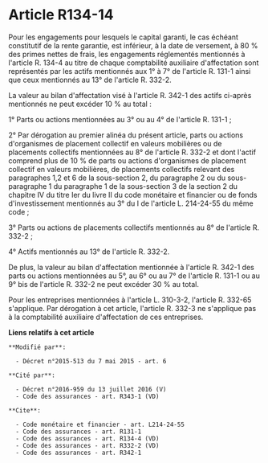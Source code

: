 # Article R134-14

Pour les engagements pour lesquels le capital garanti, le cas échéant constitutif de la rente garantie, est inférieur, à la
date de versement, à 80 % des primes nettes de frais, les engagements réglementés mentionnés à l'article R. 134-4 au titre de
chaque comptabilité auxiliaire d'affectation sont représentés par les actifs mentionnés aux 1° à 7° de l'article R. 131-1
ainsi que ceux mentionnés au 13° de l'article R. 332-2. 

La valeur au bilan d'affectation visé à l'article R. 342-1 des actifs ci-après mentionnés ne peut excéder 10 % au total : 

1° Parts ou actions mentionnées au 3° ou au 4° de l'article R. 131-1 ; 

2° Par dérogation au premier alinéa du présent article, parts ou actions d'organismes de placement collectif en valeurs
mobilières ou de placements collectifs mentionnées au 8° de l'article R. 332-2 et dont l'actif comprend plus de 10 % de parts
ou actions d'organismes de placement collectif en valeurs mobilières, de placements collectifs relevant des paragraphes 1,2
et 6 de la sous-section 2, du paragraphe 2 ou du sous-paragraphe 1 du paragraphe 1 de la sous-section 3 de la section 2 du
chapitre IV du titre Ier du livre II du code monétaire et financier ou de fonds d'investissement mentionnés au 3° du I de
l'article L. 214-24-55 du même code ; 

3° Parts ou actions de placements collectifs mentionnés au 8° de l'article R. 332-2 ; 

4° Actifs mentionnés au 13° de l'article R. 332-2. 

De plus, la valeur au bilan d'affectation mentionnée à l'article R. 342-1 des parts ou actions mentionnées au 5°, au 6° ou au
7° de l'article R. 131-1 ou au 9° bis de l'article R. 332-2 ne peut excéder 30 % au total. 

Pour les entreprises mentionnées à l'article L. 310-3-2, l'article R. 332-65 s'applique. Par dérogation à cet article,
l'article R. 332-3 ne s'applique pas à la comptabilité auxiliaire d'affectation de ces entreprises.

**Liens relatifs à cet article**

	**Modifié par**:

	  - Décret n°2015-513 du 7 mai 2015 - art. 6

	**Cité par**:

	  - Décret n°2016-959 du 13 juillet 2016 (V)
	  - Code des assurances - art. R343-1 (VD)

	**Cite**:

	  - Code monétaire et financier - art. L214-24-55
	  - Code des assurances - art. R131-1
	  - Code des assurances - art. R134-4 (VD)
	  - Code des assurances - art. R332-2 (VD)
	  - Code des assurances - art. R342-1
